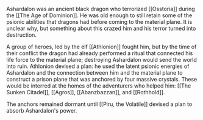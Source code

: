 Ashardalon was an ancient black dragon who terrorized [[Osstoria]] during the [[The Age of Dominion]]. He was old enough to still retain some of the psionic abilities that dragons had before coming to the material plane. It is unclear why, but something about this crazed him and his terror turned into destruction. 

A group of heroes, led by the elf [[Athlonion]] fought him, but by the time of their conflict the dragon had already performed a ritual that connected his life force to the material plane; destroying Ashardalon would send the world into ruin. Athlonion devised a plan: he used the latent psionic energies of Ashardalon and the connection between him and the material plane to construct a prison plane that was anchored by four massive crystals. These would be interred at the homes of the adventurers who helped him: [[The Sunken Citadel]], [[Agros]], [[Abanzbazzan]], and [[Rothhold]]. 

The anchors remained dormant until [[Piru, the Volatile]] devised a plan to absorb Ashardalon's power. 